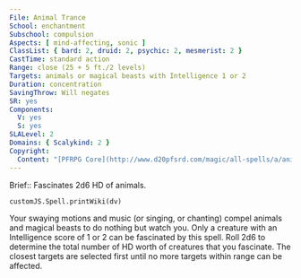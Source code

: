```yaml
---
File: Animal Trance
School: enchantment
Subschool: compulsion
Aspects: [ mind-affecting, sonic ]
ClassList: { bard: 2, druid: 2, psychic: 2, mesmerist: 2 }
CastTime: standard action
Range: close (25 + 5 ft./2 levels)
Targets: animals or magical beasts with Intelligence 1 or 2
Duration: concentration
SavingThrow: Will negates
SR: yes
Components:
  V: yes
  S: yes
SLALevel: 2
Domains: { Scalykind: 2 }
Copyright:
  Content: "[PFRPG Core](http://www.d20pfsrd.com/magic/all-spells/a/animal-trance)"
---
```

Brief:: Fascinates 2d6 HD of animals.

```dataviewjs
customJS.Spell.printWiki(dv)
```

Your swaying motions and music (or singing, or chanting) compel animals and magical beasts to do nothing but watch you. Only a creature with an Intelligence score of 1 or 2 can be fascinated by this spell. Roll 2d6 to determine the total number of HD worth of creatures that you fascinate. The closest targets are selected first until no more targets within range can be affected.
